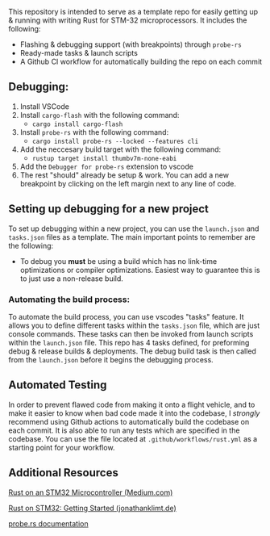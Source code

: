 This repository is intended to serve as a template repo for easily getting up & running with writing Rust for STM-32 microprocessors. It includes the following:
- Flashing & debugging support (with breakpoints) through `probe-rs`
- Ready-made tasks & launch scripts
- A Github CI workflow for automatically building the repo on each commit

## Debugging:
1. Install VSCode
2. Install `cargo-flash` with the following command:
   - `cargo install cargo-flash`
3. Install `probe-rs` with the following command:
   - `cargo install probe-rs --locked --features cli`
4. Add the neccesary build target with the following command:
    - `rustup target install thumbv7m-none-eabi`
5. Add the `Debugger for probe-rs` extension to vscode
6. The rest "should" already be setup & work. You can add a new breakpoint by clicking on the left margin next to any line of code.

## Setting up debugging for a new project
To set up debugging within a new project, you can use the `launch.json` and `tasks.json` files as a template. The main important points to remember are the following:
- To debug you **must** be using a build which has no link-time optimizations or compiler optimizations. Easiest way to guarantee this is to just use a non-release build.

### Automating the build process:
To automate the build process, you can use vscodes "tasks" feature. It allows you to define different tasks within the `tasks.json` file, which are just console commands. These tasks can then be invoked from launch scripts within the `launch.json` file. This repo has 4 tasks defined, for preforming debug & release builds & deployments. The debug build task is then called from the `launch.json` before it begins the debugging process.

## Automated Testing
In order to prevent flawed code from making it onto a flight vehicle, and to make it easier to know when bad code made it into the codebase, I *strongly* recommend using Github actions to automatically build the codebase on each commit. It is also able to run any tests which are specified in the codebase. You can use the file located at `.github/workflows/rust.yml` as a starting point for your workflow.

## Additional Resources
[Rust on an STM32 Microcontroller (Medium.com)](https://medium.com/digitalfrontiers/rust-on-a-stm32-microcontroller-90fac16f6342)

[Rust on STM32: Getting Started (jonathanklimt.de)](https://jonathanklimt.de/electronics/programming/embedded-rust/rust-on-stm32-2/)

[probe.rs documentation](https://probe.rs/docs/getting-started/installation/)
